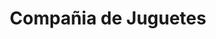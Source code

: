 ---
title: "Compañia de Juguetes"
url: /ciudad-autonoma-de-buenos-aires/compania-de-juguetes/
shop: Spielzeug
---